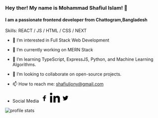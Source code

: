 ### Hey ther! My name is Mohammad Shafiul Islam! 👋
#### I am a passionate frontend developer from Chattogram,Bangladesh
  Skills: REACT / JS / HTML / CSS / NEXT
- 👀 I’m interested in Full Stack Web Development
- 🔭 I’m currently working on MERN Stack
- 🌱 I’m learning TypeScript, ExpressJS, Python, and Machine Learning Algorithms.
- 👯 I’m looking to collaborate on open-source projects.
- 📫 How to reach me: shafiuljony@gmail.com

- Social Media [![Facebook](social-media/facebook.png)](https://www.facebook.com/shafiuljony12/)
[![Linkedin](social-media/linkedin.png)](https://www.linkedin.com/in/mdshafiulislam12/)
[![Twitter](social-media/twitter.png)](https://twitter.com/shafiul_islam12)


<img src="https://github-readme-stats.vercel.app/api?username=shafiuljony&&show_icons=true&title_color=ffffff&icon_color=bb2acf&text_color=daf7dc&bg_color=151515" alt="profile stats"/>
